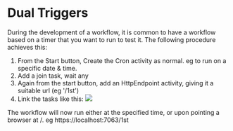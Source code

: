 # Dual Triggers

During the development of a workflow, it is common to have a workflow based on a timer that you want to run to test it. The following procedure achieves this:

1. From the Start button, Create the Cron activity as normal.  eg to run on a specific date & time.
2. Add a join task, wait any
3. Again from the start button, add an HttpEndpoint activity, giving it a suitable url (eg '/1st')
4. Link the tasks like this:
   ![](2022-11-25-15-14-47.png)

The workflow will now run either at the specified time, or upon pointing a browser at <host>/<endpoint>. eg https://localhost:7063/1st